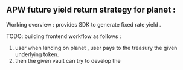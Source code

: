 ## APW  future yield  return strategy for planet  : 

Working overview : provides SDK to generate fixed rate yield .

TODO: building frontend  workflow as follows : 


1. user when landing on planet , user pays to the treasury the given  underlying token. 
2. then the given vault can try to  develop the 

